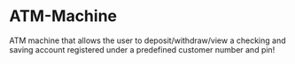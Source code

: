 # ATM-Machine
ATM machine that allows the user to deposit/withdraw/view a checking and saving account registered under a predefined customer number and pin! 
